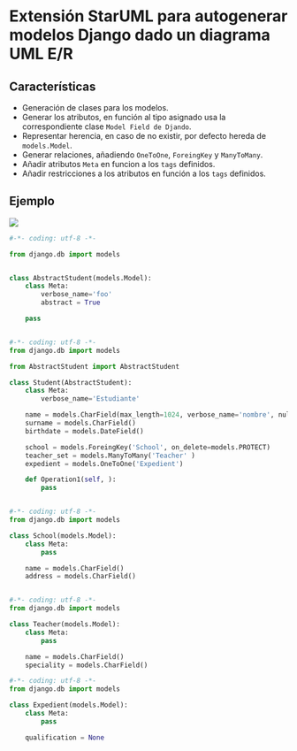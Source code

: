 # Extensión StarUML para autogenerar modelos Django dado un diagrama UML E/R

## Características

- Generación de clases para los modelos.
- Generar los atributos, en función al tipo asignado usa la correspondiente clase ``Model Field de Djando``.
- Representar herencia, en caso de no existir, por defecto hereda de ``models.Model``.
- Generar relaciones, añadiendo ``OneToOne``, ``ForeingKey`` y ``ManyToMany``.
- Añadir atributos ``Meta`` en funcion a los ``tags`` definidos.
- Añadir restricciones a los atributos en función a los ``tags`` definidos.


## Ejemplo


![](https://raw.githubusercontent.com/josemlp91/staruml-django/master/docs/images/example.png)


```python
#-*- coding: utf-8 -*-

from django.db import models


class AbstractStudent(models.Model):
    class Meta:
        verbose_name='foo'
        abstract = True

    pass

```

```python

#-*- coding: utf-8 -*-
from django.db import models

from AbstractStudent import AbstractStudent

class Student(AbstractStudent):
    class Meta:
        verbose_name='Estudiante'

    name = models.CharField(max_length=1024, verbose_name='nombre', null=True)
    surname = models.CharField()
    birthdate = models.DateField()

    school = models.ForeingKey('School', on_delete=models.PROTECT)
    teacher_set = models.ManyToMany('Teacher' )
    expedient = models.OneToOne('Expedient')

    def Operation1(self, ):
        pass

```

```python

#-*- coding: utf-8 -*-
from django.db import models

class School(models.Model):
    class Meta:
        pass

    name = models.CharField()
    address = models.CharField()

```

```python

#-*- coding: utf-8 -*-
from django.db import models

class Teacher(models.Model):
    class Meta:
        pass

    name = models.CharField()
    speciality = models.CharField()

```


```python
#-*- coding: utf-8 -*-
from django.db import models

class Expedient(models.Model):
    class Meta:
        pass

    qualification = None

```